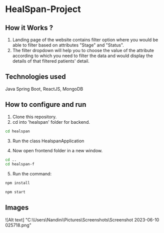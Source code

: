 # HealSpan-Project

## How it Works ?
1. Landing page of the website contains filter option where you would be able to filter based on attributes "Stage" and "Status".
2. The filter dropdown will help you to choose the value of the attribute according to which you need to filter the data and would display the details of that filtered patients' detail.

## Technologies used
Java Spring Boot, ReactJS, MongoDB

## How to configure and run
1. Clone this repository.
2. cd into 'healspan' folder for backend.
```bash
cd healspan
```
3. Run the class HealspanApplication 

4. Now open frontend folder in a new window.
```bash
cd ..
cd healspan-f
```
5. Run the command:
```bash
npm install
```
```bash
npm start
```

## Images 
![Alt text] "C:\Users\Nandini\Pictures\Screenshots\Screenshot 2023-06-10 025718.png"
